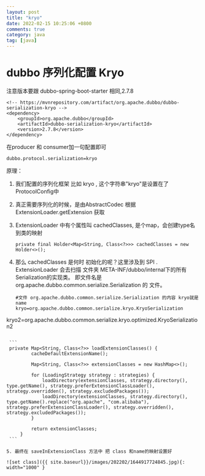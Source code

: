 ```yaml
---
layout: post
title: "kryo"
date: 2022-02-15 10:25:06 +0800
comments: true
category: java
tag: [java]
---
```




#  dubbo 序列化配置 Kryo



注意版本要跟  dubbo-spring-boot-starter 相同,2.7.8

```
<!-- https://mvnrepository.com/artifact/org.apache.dubbo/dubbo-serialization-kryo -->
<dependency>
    <groupId>org.apache.dubbo</groupId>
    <artifactId>dubbo-serialization-kryo</artifactId>
    <version>2.7.8</version>
</dependency>

```



在producer 和 consumer加一句配置即可

```
dubbo.protocol.serialization=kryo
```





原理：

1. 我们配置的序列化框架 比如 kryo , 这个字符串"kryo"是设置在了ProtocolConfig中

2. 真正需要序列化的时候，是由AbstractCodec 根据 ExtensionLoader.getExtension 获取 

3. ExtensionLoader 中有个属性叫 cachedClasses,  是个map，会创建type名到类的映射

    ```
    private final Holder<Map<String, Class<?>>> cachedClasses = new Holder<>();
    ```

4. 那么 cachedClasses 是何时 初始化的呢？这里涉及到 SPI .  ExtensionLoader 会去扫描 文件夹 META-INF/dubbo/internal下的所有 Serialization的实现类。 即文件名是 org.apache.dubbo.common.serialize.Serialization 的 文件。

   ```
   #文件 org.apache.dubbo.common.serialize.Serialization 的内容 kryo就是name
   kryo=org.apache.dubbo.common.serialize.kryo.KryoSerialization
kryo2=org.apache.dubbo.common.serialize.kryo.optimized.KryoSerialization2
   ```

    ```
    private Map<String, Class<?>> loadExtensionClasses() {
            cacheDefaultExtensionName();

            Map<String, Class<?>> extensionClasses = new HashMap<>();

            for (LoadingStrategy strategy : strategies) {
                loadDirectory(extensionClasses, strategy.directory(), type.getName(), strategy.preferExtensionClassLoader(), strategy.overridden(), strategy.excludedPackages());
                loadDirectory(extensionClasses, strategy.directory(), type.getName().replace("org.apache", "com.alibaba"), strategy.preferExtensionClassLoader(), strategy.overridden(), strategy.excludedPackages());
            }

            return extensionClasses;
        }
    ```

5. 最终在 saveInExtensionClass 方法中 把 class 和name的映射设置好

![set class]({{ site.baseurl}}/images/202202/1644917724845.jpg){: width="1000" }


